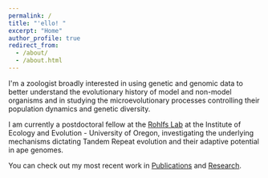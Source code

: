 ```yaml
---
permalink: /
title: "'ello! "
excerpt: "Home"
author_profile: true
redirect_from: 
  - /about/
  - /about.html
---
```


I'm a zoologist broadly interested in using genetic and genomic data to better understand the evolutionary history of model and non-model organisms and in studying the microevolutionary processes controlling their population dynamics and genetic diversity. 

I am currently a postdoctoral fellow at the [Rohlfs Lab](https://rohlfslab.weebly.com/) at the Institute of Ecology and Evolution - University of Oregon, investigating the underlying mechanisms dictating Tandem Repeat evolution and their adaptive potential in ape genomes.

You can check out my most recent work in [Publications](https://caroladam.github.io/publications/) and [Research](https://caroladam.github.io/_pages/research.md).
